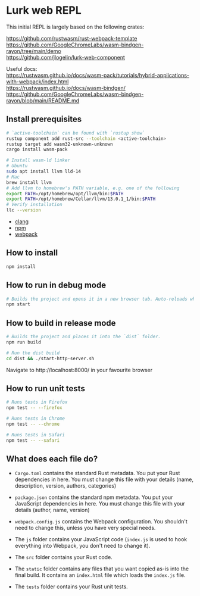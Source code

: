 # Lurk web REPL

This initial REPL is largely based on the following crates:

https://github.com/rustwasm/rust-webpack-template  
https://github.com/GoogleChromeLabs/wasm-bindgen-rayon/tree/main/demo  
https://github.com/jlogelin/lurk-web-component  

Useful docs:  
https://rustwasm.github.io/docs/wasm-pack/tutorials/hybrid-applications-with-webpack/index.html  
https://rustwasm.github.io/docs/wasm-bindgen/  
https://github.com/GoogleChromeLabs/wasm-bindgen-rayon/blob/main/README.md

## Install prerequisites

``` sh
# `active-toolchain` can be found with `rustup show`
rustup component add rust-src --toolchain <active-toolchain>
rustup target add wasm32-unknown-unknown
cargo install wasm-pack
```

``` sh
# Install wasm-ld linker
# Ubuntu
sudo apt install llvm lld-14
# Mac
brew install llvm
# Add llvm to homebrew's PATH variable, e.g. one of the following
export PATH=/opt/homebrew/opt/llvm/bin:$PATH
export PATH=/opt/homebrew/Cellar/llvm/13.0.1_1/bin:$PATH
# Verify installation
llc --version
```

- [clang](https://clang.llvm.org/get_started.html)
- [npm](https://nodejs.org/en/download/package-manager/)
- [webpack](https://webpack.js.org/guides/installation/)

## How to install

```sh
npm install
```

## How to run in debug mode

```sh
# Builds the project and opens it in a new browser tab. Auto-reloads when the project changes.
npm start
```

## How to build in release mode

```sh
# Builds the project and places it into the `dist` folder.
npm run build
```

```sh
# Run the dist build
cd dist && ./start-http-server.sh
```
Navigate to http://localhost:8000/ in your favourite browser

## How to run unit tests

```sh
# Runs tests in Firefox
npm test -- --firefox

# Runs tests in Chrome
npm test -- --chrome

# Runs tests in Safari
npm test -- --safari
```

## What does each file do?

* `Cargo.toml` contains the standard Rust metadata. You put your Rust dependencies in here. You must change this file with your details (name, description, version, authors, categories)

* `package.json` contains the standard npm metadata. You put your JavaScript dependencies in here. You must change this file with your details (author, name, version)

* `webpack.config.js` contains the Webpack configuration. You shouldn't need to change this, unless you have very special needs.

* The `js` folder contains your JavaScript code (`index.js` is used to hook everything into Webpack, you don't need to change it).

* The `src` folder contains your Rust code.

* The `static` folder contains any files that you want copied as-is into the final build. It contains an `index.html` file which loads the `index.js` file.

* The `tests` folder contains your Rust unit tests.

